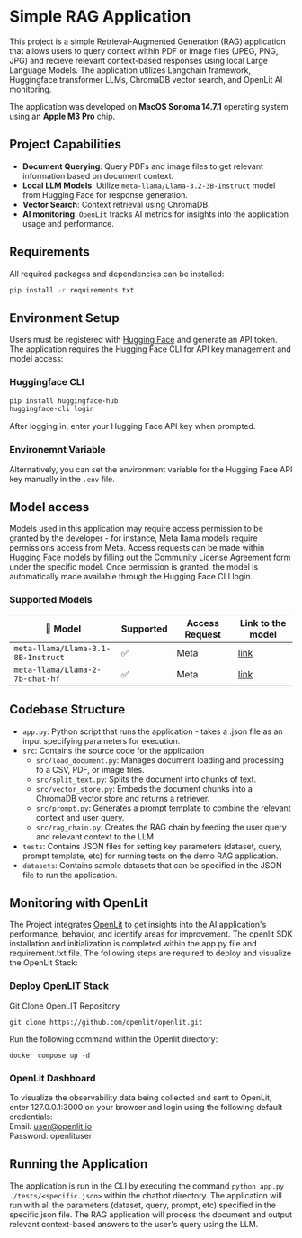 # Simple RAG Application

This project is a simple Retrieval-Augmented Generation (RAG) application that allows users to query context within PDF or image files (JPEG, PNG, JPG) and recieve relevant context-based responses using local Large Language Models. The application utilizes Langchain framework, Huggingface transformer LLMs, ChromaDB vector search, and OpenLit AI monitoring.

The application was developed on **MacOS Sonoma 14.7.1** operating system using an **Apple M3 Pro** chip. 


## Project Capabilities

- **Document Querying**: Query PDFs and image files to get relevant information based on document context.
- **Local LLM Models**: Utilize `meta-llama/Llama-3.2-3B-Instruct` model from Hugging Face for response generation.
- **Vector Search**: Context retrieval using ChromaDB.
- **AI monitoring**: `OpenLit` tracks AI metrics for insights into the application usage and performance.


## Requirements
All required packages and dependencies can be installed:

```bash
pip install -r requirements.txt
```


## Environment Setup
Users must be registered with [Hugging Face](https://huggingface.co/) and generate an API token. The application requires the Hugging Face CLI for API key management and model access:

### Huggingface CLI
```bash
pip install huggingface-hub
huggingface-cli login
```
After logging in, enter your Hugging Face API key when prompted.  

### Environemnt Variable
Alternatively, you can set the environment variable for the Hugging Face API key manually in the `.env` file.


## Model access
Models used in this application may require access permission to be granted by the developer - for instance, Meta llama models require permissions access from Meta. Access requests can be made within [Hugging Face models](https://huggingface.co/models) by filling out the Community License Agreement form under the specific model. Once permission is granted, the model is automatically made available through the Hugging Face CLI login.

### Supported Models 

| 🤖 Model                                   | Supported | Access Request | Link to the model                                                                                                                                          |
|--------------------------------------------|-----------|------------|----------------------------------------------------------------------------------------------------------------------------------------------------------------------|
| `meta-llama/Llama-3.1-8B-Instruct`          | ✅         | Meta         | [link](https://huggingface.co/meta-llama/Llama-3.2-3B-Instruct)                                                                       |
| `meta-llama/Llama-2-7b-chat-hf`              | ✅         | Meta         | [link](https://huggingface.co/meta-llama/Llama-2-7b-chat-hf)                                                                                               


## Codebase Structure
- `app.py`: Python script that runs the application - takes a .json file as an input specifying parameters for execution.
- `src`: Contains the source code for the application
    - `src/load_document.py`: Manages document loading and processing fo a CSV, PDF, or image files.
    - `src/split_text.py`: Splits the document into chunks of text.
    - `src/vector_store.py`: Embeds the document chunks into a ChromaDB vector store and returns a retriever.
    - `src/prompt.py`: Generates a prompt template to combine the relevant context and user query.
    - `src/rag_chain.py`: Creates the RAG chain by feeding the user query and relevant context to the LLM.
- `tests`: Contains JSON files for setting key parameters (dataset, query, prompt template, etc) for running tests on the demo RAG application. 
- `datasets`: Contains sample datasets that can be specified in the JSON file to run the application.


## Monitoring with OpenLit
The Project integrates [OpenLit](https://github.com/openlit/openlit) to get insights into the AI application's performance, behavior, and identify areas for improvement. The openlit SDK installation and initialization is completed within the app.py file and requirement.txt file. The following steps are required to deploy and visualize the OpenLit Stack:

### Deploy OpenLIT Stack
Git Clone OpenLIT Repository
```
git clone https://github.com/openlit/openlit.git
```
Run the following command within the Openlit directory:
```
docker compose up -d
```
### OpenLit Dashboard
To visualize the observability data being collected and sent to OpenLit, enter 127.0.0.1:3000 on your browser and login using the following default credentials: <br/>
Email: user@openlit.io <br/>
Password: openlituser


## Running the Application
The application is run in the CLI by executing the command `python app.py ./tests/<specific.json>` within the chatbot directory. The application will run with all the parameters (dataset, query, prompt, etc) specified in the specific.json file. The RAG application will process the document and output relevant context-based answers to the user's query using the LLM. 


